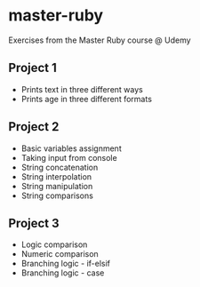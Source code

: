 # master-ruby
Exercises from the Master Ruby course @ Udemy

## Project 1
* Prints text in three different ways
* Prints age in three different formats

## Project 2
* Basic variables assignment
* Taking input from console
* String concatenation
* String interpolation
* String manipulation
* String comparisons

## Project 3
* Logic comparison
* Numeric comparison
* Branching logic - if-elsif
* Branching logic - case
